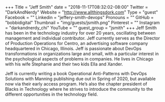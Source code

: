 +++
Title = "Jeff Smith"
date = "2018-11-17T08:32:02-08:00"
Twitter = "DarkAndNerdy"
Website = "http://www.allthingsdork.com"
Type = "guest"
Facebook = ""
Linkedin = "jeffery-smith-devops"
Pronouns = ""
GitHub = "bobbidigital"
Thumbnail = "img/guests/jsmith.png"
Pinterest = ""
Instagram = "darkandnerdy_chi"
YouTube = ""
guest_group = "jsmith"
+++
Jeff Smith has been in the technology industry for over 20 years, oscillating between management and individual contributor. Jeff currently serves as the Director of Production Operations for Centro, an advertising software company headquartered in Chicago, Illinois. Jeff is passionate about DevOps transformations in organizations large and small, with a particular interest in the psychological aspects of problems in companies. He lives in Chicago with his wife Stephanie and their two kids Ella and Xander.

Jeff is currently writing a book Operational Anti-Patterns with DevOps Solutions with Manning publishing due out in Spring of 2020, but available now via their early access program. He’s also the chapter president of Blacks in Technology where he strives to introduce the community to the different opportunities in the technology field.

